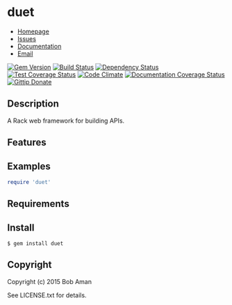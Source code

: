 # duet

* [Homepage](https://github.com/sporkmonger/duet#readme)
* [Issues](https://github.com/sporkmonger/duet/issues)
* [Documentation](http://rubydoc.info/gems/duet/frames)
* [Email](mailto:bob@sporkmonger.com)

[![Gem Version](http://img.shields.io/gem/dt/duet.svg)][gem]
[![Build Status](https://secure.travis-ci.org/sporkmonger/duet.png?branch=master)][travis]
[![Dependency Status](https://gemnasium.com/sporkmonger/duet.png?travis)][gemnasium]
[![Test Coverage Status](https://img.shields.io/coveralls/sporkmonger/duet.svg)][coveralls]
[![Code Climate](https://codeclimate.com/github/sporkmonger/duet/badges/gpa.svg)][codeclimate]
[![Documentation Coverage Status](http://inch-ci.org/github/sporkmonger/duet.svg?branch=master)][inch]
[![Gittip Donate](http://img.shields.io/gittip/sporkmonger.png)](https://www.gittip.com/sporkmonger/ "Support Open Source Development w/ Gittip")

[gem]: https://rubygems.org/gems/duet
[travis]: http://travis-ci.org/sporkmonger/duet
[gemnasium]: https://gemnasium.com/sporkmonger/duet
[coveralls]: https://coveralls.io/r/sporkmonger/duet
[inch]: http://inch-ci.org/github/sporkmonger/duet
[codeclimate]: https://codeclimate.com/github/sporkmonger/duet

## Description

A Rack web framework for building APIs.

## Features

## Examples

```ruby
require 'duet'
```

## Requirements

## Install

```
$ gem install duet
```

## Copyright

Copyright (c) 2015 Bob Aman

See LICENSE.txt for details.
